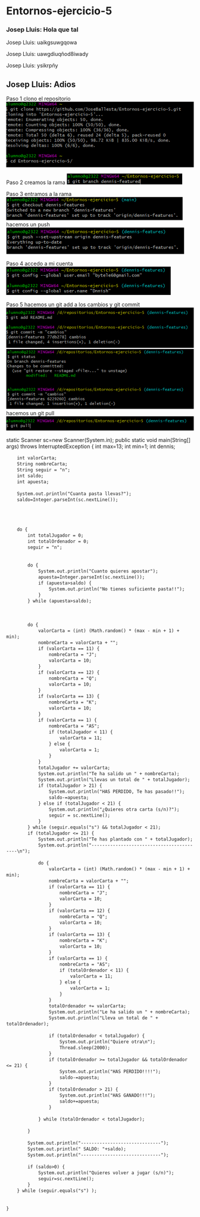# Entornos-ejercicio-5

### Josep Lluis: Hola que tal

Josep Lluis: uaikgsuwgqowa

Josep Lluis: uawgdiuqñod8iwady

Josep Lluis: ysikrpñy

## Josep Lluis: Adios

Paso 1 clono el repositorio
![Paso 1](https://github.com/JoseBallesta/Entornos-ejercicio-5/blob/dennis2-features/imagenes/Captura1.PNG)

Paso 2 creamos la rama
![Paso 2](https://github.com/JoseBallesta/Entornos-ejercicio-5/blob/dennis2-features/imagenes/Captura2.PNG)

Paso 3 entramos a la rama
![Paso 3](https://github.com/JoseBallesta/Entornos-ejercicio-5/blob/dennis2-features/imagenes/Captura3.PNG)
hacemos un push
![Paso 4](https://github.com/JoseBallesta/Entornos-ejercicio-5/blob/dennis2-features/imagenes/Captura4.PNG)

Paso 4 accedo a mi cuenta
![Paso 5](https://github.com/JoseBallesta/Entornos-ejercicio-5/blob/dennis2-features/imagenes/Captura5.PNG)

Paso 5 hacemos un git add a los cambios y git commit
![Paso 6](https://github.com/JoseBallesta/Entornos-ejercicio-5/blob/dennis2-features/imagenes/Captura6.PNG)
![paso7](https://github.com/JoseBallesta/Entornos-ejercicio-5/blob/dennis2-features/imagenes/Captura7.PNG)
hacemos un git pull
![paso 8](https://github.com/JoseBallesta/Entornos-ejercicio-5/blob/dennis2-features/Captura8.PNG)








static Scanner sc=new Scanner(System.in);
    public static void main(String[] args) throws InterruptedException {
        int max=13;
        int min=1;
        int dennis;
        
        int valorCarta;
        String nombreCarta;
        String seguir = "n";
        int saldo;
        int apuesta;
        
        System.out.println("Cuanta pasta llevas?");
        saldo=Integer.parseInt(sc.nextLine());
        
        
        
        
        do {
            int totalJugador = 0;
            int totalOrdenador = 0;
            seguir = "n";
            
            
            do {
                System.out.println("Cuanto quieres apostar");
                apuesta=Integer.parseInt(sc.nextLine());
                if (apuesta>saldo) {
                    System.out.println("No tienes suficiente pasta!!");
                }
            } while (apuesta>saldo);
            
            
            
            do {
                valorCarta = (int) (Math.random() * (max - min + 1) + min);
                nombreCarta = valorCarta + "";
                if (valorCarta == 11) {
                    nombreCarta = "J";
                    valorCarta = 10;
                }
                if (valorCarta == 12) {
                    nombreCarta = "Q";
                    valorCarta = 10;
                }
                if (valorCarta == 13) {
                    nombreCarta = "K";
                    valorCarta = 10;
                }
                if (valorCarta == 1) {
                    nombreCarta = "AS";
                    if (totalJugador < 11) {
                        valorCarta = 11;
                    } else {
                        valorCarta = 1;
                    }
                }
                totalJugador += valorCarta;
                System.out.println("Te ha salido un " + nombreCarta);
                System.out.println("Llevas un total de " + totalJugador);
                if (totalJugador > 21) {
                    System.out.println("HAS PERDIDO, Te has pasado!!");
                    saldo-=apuesta;
                } else if (totalJugador < 21) {
                    System.out.println("¿Quieres otra carta (s/n)?");
                    seguir = sc.nextLine();
                }
            } while (seguir.equals("s") && totalJugador < 21);
            if (totalJugador <= 21) {
                System.out.println("Te has plantado con " + totalJugador);
                System.out.println("------------------------------------------\n");

                do {
                    valorCarta = (int) (Math.random() * (max - min + 1) + min);
                    nombreCarta = valorCarta + "";
                    if (valorCarta == 11) {
                        nombreCarta = "J";
                        valorCarta = 10;
                    }
                    if (valorCarta == 12) {
                        nombreCarta = "Q";
                        valorCarta = 10;
                    }
                    if (valorCarta == 13) {
                        nombreCarta = "K";
                        valorCarta = 10;
                    }
                    if (valorCarta == 1) {
                        nombreCarta = "AS";
                        if (totalOrdenador < 11) {
                            valorCarta = 11;
                        } else {
                            valorCarta = 1;
                        }
                    }
                    totalOrdenador += valorCarta;
                    System.out.println("Le ha salido un " + nombreCarta);
                    System.out.println("Lleva un total de " + totalOrdenador);

                    if (totalOrdenador < totalJugador) {
                        System.out.println("Quiere otra\n");
                        Thread.sleep(2000);
                    }
                    if (totalOrdenador >= totalJugador && totalOrdenador <= 21) {
                        System.out.println("HAS PERDIDO!!!!");
                        saldo-=apuesta;
                    }
                    if (totalOrdenador > 21) {
                        System.out.println("HAS GANADO!!!");
                        saldo+=apuesta;
                    }

                } while (totalOrdenador < totalJugador);

            }
            
            System.out.println("------------------------------");
            System.out.println(" SALDO: "+saldo);
            System.out.println("------------------------------");
            
            if (saldo>0) {
                System.out.println("Quieres volver a jugar (s/n)");
                seguir=sc.nextLine();
            }
        } while (seguir.equals("s") );

        
    }
